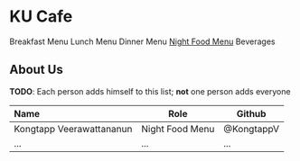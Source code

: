 # KU Cafe

Breakfast Menu
Lunch Menu
Dinner Menu
[Night Food Menu](Menu.md##night-food-menu)
Beverages

## About Us

**TODO**: Each person adds himself to this list; **not** one person adds everyone

| Name      | Role      | Github   |
|:----------|-----------|----------|
| Kongtapp Veerawattananun | Night Food Menu | @KongtappV |
| ...       | ...       | ...      |
